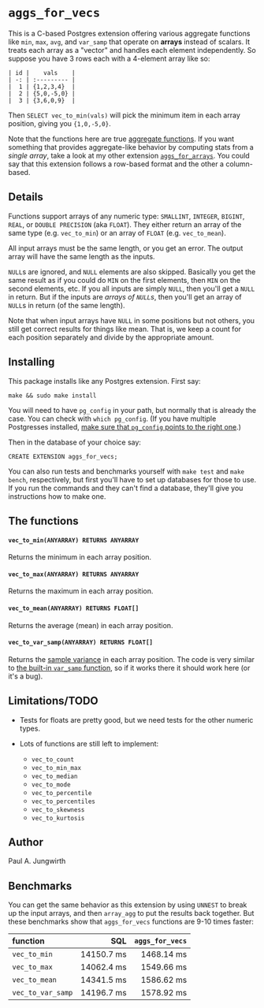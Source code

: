 `aggs_for_vecs`
===============

This is a C-based Postgres extension
offering various aggregate functions like `min`, `max`, `avg`, and `var_samp`
that operate on **arrays** instead of scalars.
It treats each array as a "vector" and handles each element independently.
So suppose you have 3 rows each with a 4-element array like so:

    | id |    vals    |
    | -: | :--------- |
    |  1 | {1,2,3,4}  |
    |  2 | {5,0,-5,0} |
    |  3 | {3,6,0,9}  |

Then `SELECT vec_to_min(vals)` will pick the minimum item in each array position,
giving you `{1,0,-5,0}`.

Note that the functions here are true [aggregate functions](https://www.postgresql.org/docs/current/static/functions-aggregate.html).
If you want something that provides aggregate-like behavior
by computing stats from a *single array*,
take a look at my other extension [`aggs_for_arrays`](https://github.com/pjungwir/aggs_for_arrays).
You could say that this extension follows a row-based format and the other a column-based.



Details
-------

Functions support arrays of any numeric type: `SMALLINT`, `INTEGER`, `BIGINT`, `REAL`, or `DOUBLE PRECISION` (aka `FLOAT`).
They either return an array of the same type (e.g. `vec_to_min`) or an array of `FLOAT` (e.g. `vec_to_mean`).

All input arrays must be the same length, or you get an error. The output array will have the same length as the inputs.

`NULL`s are ignored, and `NULL` elements are also skipped.
Basically you get the same result as if you could do `MIN` on the first elements,
then `MIN` on the second elements, etc.
If you all inputs are simply `NULL`, then you'll get a `NULL` in return.
But if the inputs are *arrays of `NULL`s*,
then you'll get an array of `NULL`s in return (of the same length).

Note that when input arrays have `NULL` in some positions but not others,
you still get correct results for things like mean.
That is, we keep a count for each position separately and divide by the appropriate amount.
    


Installing
----------

This package installs like any Postgres extension. First say:

    make && sudo make install

You will need to have `pg_config` in your path,
but normally that is already the case.
You can check with `which pg_config`.
(If you have multiple Postgresses installed,
[make sure that `pg_config` points to the right one](http://stackoverflow.com/questions/30143046/pg-config-shows-9-4-instead-of-9-3/43403193#43403193).)

Then in the database of your choice say:

    CREATE EXTENSION aggs_for_vecs;

You can also run tests and benchmarks yourself with `make test` and `make bench`, respectively,
but first you'll have to set up databases for those to use.
If you run the commands and they can't find a database,
they'll give you instructions how to make one.



The functions
-------------

#### `vec_to_min(ANYARRAY) RETURNS ANYARRAY`

Returns the minimum in each array position.

#### `vec_to_max(ANYARRAY) RETURNS ANYARRAY`

Returns the maximum in each array position.

#### `vec_to_mean(ANYARRAY) RETURNS FLOAT[]`

Returns the average (mean) in each array position.

#### `vec_to_var_samp(ANYARRAY) RETURNS FLOAT[]`

Returns the [sample variance](http://www.statisticshowto.com/how-to-find-the-sample-variance-and-standard-deviation-in-statistics/) in each array position.
The code is very similar to [the built-in `var_samp` function](https://www.postgresql.org/docs/current/static/functions-aggregate.html),
so if it works there it should work here (or it's a bug).



Limitations/TODO
----------------

- Tests for floats are pretty good, but we need tests for the other numeric types.
- Lots of functions are still left to implement:

  - `vec_to_count`
  - `vec_to_min_max`
  - `vec_to_median`
  - `vec_to_mode`
  - `vec_to_percentile`
  - `vec_to_percentiles`
  - `vec_to_skewness`
  - `vec_to_kurtosis`



Author
------

Paul A. Jungwirth




Benchmarks
----------

You can get the same behavior as this extension by using `UNNEST` to break up the input arrays,
and then `array_agg` to put the results back together.
But these benchmarks show that `aggs_for_vecs` functions are 9-10 times faster:

| function          |      SQL      | `aggs_for_vecs` |
|:------------------|--------------:|----------------:|
| `vec_to_min`      |    14150.7 ms |      1468.14 ms |
| `vec_to_max`      |    14062.4 ms |      1549.66 ms |
| `vec_to_mean`     |    14341.5 ms |      1586.62 ms |
| `vec_to_var_samp` |    14196.7 ms |      1578.92 ms |

